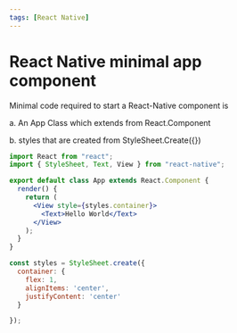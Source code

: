 ```yaml
---
tags: [React Native]
---
```


# React Native minimal app component

Minimal code required to start a React-Native component is

a. An App Class which extends from React.Component

b. styles that are created from StyleSheet.Create({})
<!--truncate-->

```jsx
import React from "react";
import { StyleSheet, Text, View } from "react-native";

export default class App extends React.Component {
  render() {
    return (
      <View style={styles.container}>
        <Text>Hello World</Text>
      </View>
    );
  }
}

const styles = StyleSheet.create({
  container: {
    flex: 1,
    alignItems: 'center',
    justifyContent: 'center'
  }

});
```
